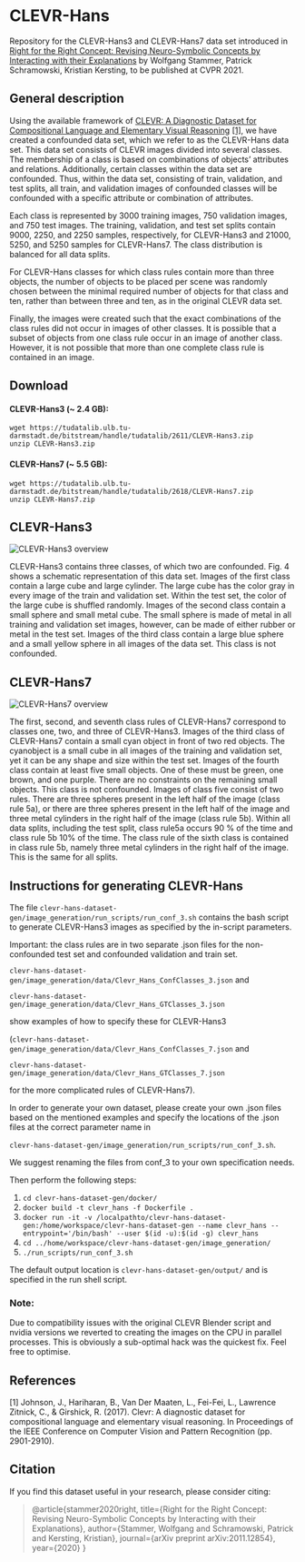# CLEVR-Hans
Repository for the CLEVR-Hans3 and CLEVR-Hans7 data set introduced in 
[Right for the Right Concept: Revising Neuro-Symbolic Concepts by Interacting with their 
Explanations](https://arxiv.org/pdf/2011.12854.pdf) by Wolfgang Stammer, Patrick Schramowski, 
Kristian Kersting, to be published at CVPR 2021.

## General description
Using the available framework of [CLEVR: A Diagnostic Dataset for
Compositional Language and Elementary Visual Reasoning](https://cs.stanford.edu/people/jcjohns/clevr/) [[1]](#1), 
we have created a confounded data set, which we refer to as the CLEVR-Hans data set. This data set consists of CLEVR 
images divided into several classes. The membership of a class is based on combinations of objects’ attributes and 
relations. Additionally, certain classes within the data set are confounded.  Thus, within the data set, consisting of 
train, validation, and test splits, all train, and validation images of confounded classes will be confounded with a 
specific attribute or combination of attributes.

Each class is represented by 3000 training images, 750 validation images, and 750 test images. The training, validation,
and test set splits contain 9000, 2250, and 2250 samples, respectively, for CLEVR-Hans3 and 21000, 5250, and 5250 
samples for CLEVR-Hans7. The class distribution is balanced for all data splits.

For CLEVR-Hans classes for which class rules contain more than three objects, the number of objects to be placed per 
scene was randomly chosen between the minimal required number of objects for that class and ten, rather than between 
three and ten, as in the original CLEVR data set.

Finally, the images were created such that the exact combinations of the class rules did not occur in images of other 
classes. It is possible that a subset of objects from one class rule occur in an image of another class. However, it 
is not possible that more than one complete class rule is contained in an image.

## Download

#### CLEVR-Hans3 (~ 2.4 GB):

```
wget https://tudatalib.ulb.tu-darmstadt.de/bitstream/handle/tudatalib/2611/CLEVR-Hans3.zip
unzip CLEVR-Hans3.zip
```

#### CLEVR-Hans7 (~ 5.5 GB):

```
wget https://tudatalib.ulb.tu-darmstadt.de/bitstream/handle/tudatalib/2618/CLEVR-Hans7.zip
unzip CLEVR-Hans7.zip
```

## CLEVR-Hans3

![CLEVR-Hans3 overview](./figures/CLEVR-Hans3.png)

CLEVR-Hans3 contains three classes, of which two are confounded. Fig. 4 shows a schematic representation of this data 
set. Images of the first class contain a large cube and large cylinder. The large cube has the color gray in every 
image of the train and validation set. Within the test set, the color of the large cube is shuffled randomly. 
Images of the second class contain a small sphere and small metal cube. The small sphere is made of metal in all 
training and validation set images, however, can be made of either rubber or metal in the test set. Images of the 
third class contain a large blue sphere and a small yellow sphere in all images of the data set. This class is not 
confounded.

## CLEVR-Hans7

![CLEVR-Hans7 overview](./figures/CLEVR-Hans7.png)

The first, second, and seventh class rules of CLEVR-Hans7 correspond to classes one, two, and three of CLEVR-Hans3. 
Images of the third class of CLEVR-Hans7 contain a small cyan object in front of two red objects. 
The cyanobject is a small cube in all images of the training and validation set, yet it can be any shape and size 
within the test set. Images of the fourth class contain at least five small objects. One of these must be green, one 
brown, and one purple. There are no constraints on the remaining small objects. This class is not confounded. 
Images of class five consist of two rules. There are three spheres present in the left half of the image 
(class rule 5a), or there are three spheres present in the left half of the image and three metal cylinders in the right 
half of the image (class rule 5b). Within all data splits, including the test split, class rule5a occurs 90 % of the 
time and class rule 5b 10% of the time. The class rule of the sixth class is contained in class rule 5b, namely three 
metal cylinders in the right half of the image. This is the same for all splits.

## Instructions for generating CLEVR-Hans

The file ```clevr-hans-dataset-gen/image_generation/run_scripts/run_conf_3.sh``` contains the bash script to 
generate CLEVR-Hans3 images as specified by the in-script parameters. 

Important: the class rules are in two separate 
.json files for the non-confounded test set and confounded validation and train set. 

```clevr-hans-dataset-gen/image_generation/data/Clevr_Hans_ConfClasses_3.json``` and 

```clevr-hans-dataset-gen/image_generation/data/Clevr_Hans_GTClasses_3.json``` 

show examples of how to specify these
for CLEVR-Hans3 

(```clevr-hans-dataset-gen/image_generation/data/Clevr_Hans_ConfClasses_7.json``` and
 
```clevr-hans-dataset-gen/image_generation/data/Clevr_Hans_GTClasses_7.json``` 

for the more complicated rules of 
CLEVR-Hans7).

In order to generate your own dataset, please create your own .json files based on the mentioned examples and specify 
the locations of the .json files at the correct parameter name in 

```clevr-hans-dataset-gen/image_generation/run_scripts/run_conf_3.sh```. 

We suggest renaming the files from conf_3 
to your own specification needs.   

Then perform the following steps:

1. ```cd clevr-hans-dataset-gen/docker/```
2. ```docker build -t clevr_hans -f Dockerfile .```
3. ```docker run -it -v /localpathto/clevr-hans-dataset-gen:/home/workspace/clevr-hans-dataset-gen --name clevr_hans --entrypoint='/bin/bash' --user $(id -u):$(id -g) clevr_hans```
4. ```cd ../home/workspace/clevr-hans-dataset-gen/image_generation/```
5. ```./run_scripts/run_conf_3.sh```

The default output location is ```clevr-hans-dataset-gen/output/``` and is specified in the run shell script.

### Note:

Due to compatibility issues with the original CLEVR Blender script and nvidia versions we reverted to creating the 
images on the CPU in parallel processes. This is obviously a sub-optimal hack was the quickest fix. 
Feel free to optimise. 

## References
<a id="1">[1]</a> 
Johnson, J., Hariharan, B., Van Der Maaten, L., Fei-Fei, L., Lawrence Zitnick, C., & Girshick, R. (2017). 
Clevr: A diagnostic dataset for compositional language and elementary visual reasoning. 
In Proceedings of the IEEE Conference on Computer Vision and Pattern Recognition (pp. 2901-2910).

## Citation
If you find this dataset useful in your research, please consider citing:

> @article{stammer2020right,
  title={Right for the Right Concept: Revising Neuro-Symbolic Concepts by Interacting with their Explanations},
  author={Stammer, Wolfgang and Schramowski, Patrick and Kersting, Kristian},
  journal={arXiv preprint arXiv:2011.12854},
  year={2020}
}
